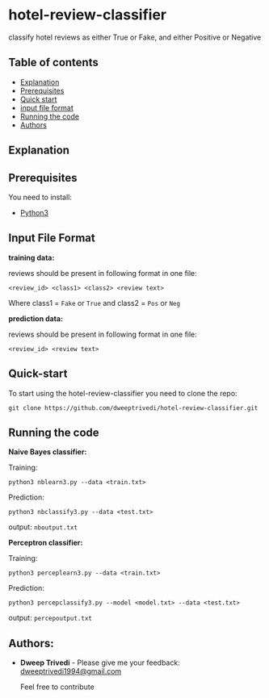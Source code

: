 # hotel-review-classifier
classify hotel reviews as either True or Fake, and either Positive or Negative


## Table of contents

- [Explanation](#explanation)
- [Prerequisites](#prerequisites)
- [Quick start](#quick-start)
- [input file format](#input-file-format)
- [Running the code](#running-the-code)
- [Authors](#authors)

## Explanation


## Prerequisites

You need to install:
- [Python3](https://www.python.org/downloads/)

## Input File Format

  **training data:**
  
  reviews should be present in following format in one file:
  
  `<review_id> <class1> <class2> <review text>`
  
  Where class1 = `Fake` or `True` and class2 = `Pos` or `Neg`
  
  **prediction data:**
  
  reviews should be present in following format in one file:
  
  `<review_id> <review text>`

## Quick-start
To start using the hotel-review-classifier you need to clone the repo:

```
git clone https://github.com/dweeptrivedi/hotel-review-classifier.git
```

## Running the code

**Naive Bayes classifier:**

  Training:
  
  `python3 nblearn3.py --data <train.txt>`
  
  Prediction:
  
  `python3 nbclassify3.py --data <test.txt>`
  
  output:
  `nboutput.txt`

**Perceptron classifier:**

  Training:
  
  `python3 perceplearn3.py --data <train.txt>`
  
  Prediction:
  
  `python3 percepclassify3.py --model <model.txt> --data <test.txt>`


  output:
  `percepoutput.txt`
  
## Authors:
* **Dweep Trivedi** - Please give me your feedback: dweeptrivedi1994@gmail.com

    Feel free to contribute

